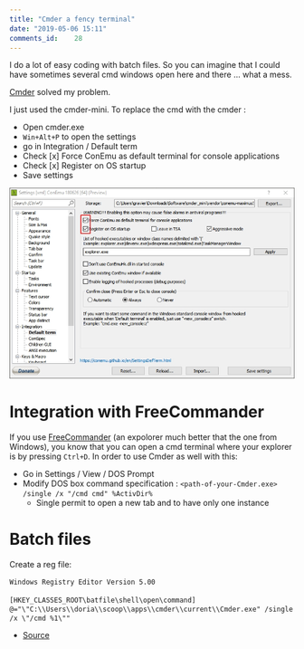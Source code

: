 ```yaml
---
title: "Cmder a fency terminal"
date: "2019-05-06 15:11"
comments_id: 	28
---
```


I do a lot of easy coding with batch files. So you can imagine that I could have sometimes several cmd windows open here and there ... what a mess.

[Cmder](https://cmder.net/) solved my problem.

I just used the cmder-mini. To replace the cmd with the cmder :

- Open cmder.exe
- `Win+Alt+P` to open the settings
- go in Integration / Default term
- Check [x] Force ConEmu as default terminal for console applications
- Check [x] Register on OS startup
- Save settings

![Picture](/assets/images/posts/2019/2019-05-06/Cmder_default_term.jpg)

# Integration with FreeCommander

If you use [FreeCommander](https://freecommander.com/en/summary/) (an expolorer much better that the one from Windows), you know that you can open a cmd terminal where your explorer is by pressing `Ctrl+D`. In order to use Cmder as well with this:

- Go in Settings / View / DOS Prompt
- Modify DOS box command specification : `<path-of-your-Cmder.exe> /single /x "/cmd cmd" %ActivDir%`
	- Single permit to open a new tab and to have only one instance

# Batch files

Create a reg file:

```shell
Windows Registry Editor Version 5.00

[HKEY_CLASSES_ROOT\batfile\shell\open\command]
@="\"C:\\Users\\doria\\scoop\\apps\\cmder\\current\\Cmder.exe" /single /x \"/cmd %1\""
```

- [Source](https://github.com/cmderdev/cmder/issues/2110#issuecomment-1041922115)
